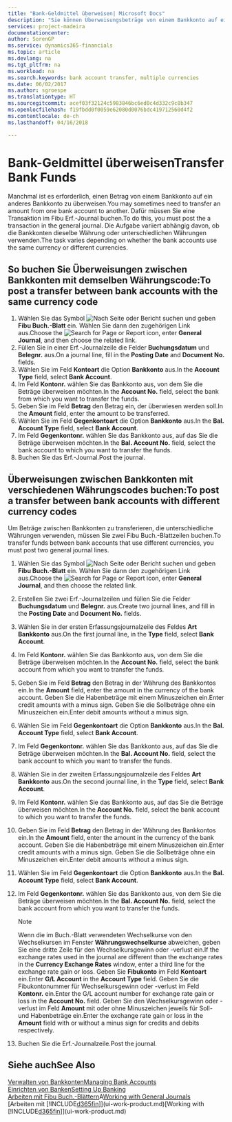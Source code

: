 ```yaml
---
title: "Bank-Geldmittel überweisen| Microsoft Docs"
description: "Sie können Überweisungsbeträge von einem Bankkonto auf ein anders übertragen, einschliesslich verschiedene Währungen, indem Sie die Transaktion im Fibu Erf.-Journal buchen."
services: project-madeira
documentationcenter: 
author: SorenGP
ms.service: dynamics365-financials
ms.topic: article
ms.devlang: na
ms.tgt_pltfrm: na
ms.workload: na
ms.search.keywords: bank account transfer, multiple currencies
ms.date: 06/02/2017
ms.author: sgroespe
ms.translationtype: HT
ms.sourcegitcommit: acef03f32124c5983846bc6ed0c4d332c9c8b347
ms.openlocfilehash: f19fbdd0f0059e62080d0076bdc419712560d4f2
ms.contentlocale: de-ch
ms.lasthandoff: 04/16/2018

---
```

# <a name="transfer-bank-funds"></a><span data-ttu-id="5225d-103">Bank-Geldmittel überweisen</span><span class="sxs-lookup"><span data-stu-id="5225d-103">Transfer Bank Funds</span></span>
<span data-ttu-id="5225d-104">Manchmal ist es erforderlich, einen Betrag von einem Bankkonto auf ein anderes Bankkonto zu überweisen.</span><span class="sxs-lookup"><span data-stu-id="5225d-104">You may sometimes need to transfer an amount from one bank account to another.</span></span> <span data-ttu-id="5225d-105">Dafür müssen Sie eine Transaktion im Fibu Erf.-Journal buchen.</span><span class="sxs-lookup"><span data-stu-id="5225d-105">To do this, you must post the a transaction in the general journal.</span></span> <span data-ttu-id="5225d-106">Die Aufgabe variiert abhängig davon, ob die Bankkonten dieselbe Währung oder unterschiedlichen Währungen verwenden.</span><span class="sxs-lookup"><span data-stu-id="5225d-106">The task varies depending on whether the bank accounts use the same currency or different currencies.</span></span>

## <a name="to-post-a-transfer-between-bank-accounts-with-the-same-currency-code"></a><span data-ttu-id="5225d-107">So buchen Sie Überweisungen zwischen Bankkonten mit demselben Währungscode:</span><span class="sxs-lookup"><span data-stu-id="5225d-107">To post a transfer between bank accounts with the same currency code</span></span>
1. <span data-ttu-id="5225d-108">Wählen Sie das Symbol ![Nach Seite oder Bericht suchen](media/ui-search/search_small.png "Nach Seite ober Bericht suchen") und geben **Fibu Buch.-Blatt** ein. Wählen Sie dann den zugehörigen Link aus.</span><span class="sxs-lookup"><span data-stu-id="5225d-108">Choose the ![Search for Page or Report](media/ui-search/search_small.png "Search for Page or Report icon") icon, enter **General Journal**, and then choose the related link.</span></span>
2. <span data-ttu-id="5225d-109">Füllen Sie in einer Erf.-Journalzeile die Felder **Buchungsdatum** und **Belegnr.** aus.</span><span class="sxs-lookup"><span data-stu-id="5225d-109">On a journal line, fill in the **Posting Date** and **Document No.** fields.</span></span>
3. <span data-ttu-id="5225d-110">Wählen Sie im Feld **Kontoart** die Option **Bankkonto** aus.</span><span class="sxs-lookup"><span data-stu-id="5225d-110">In the **Account Type** field, select **Bank Account**.</span></span>
4. <span data-ttu-id="5225d-111">Im Feld **Kontonr.** wählen Sie das Bankkonto aus, von dem Sie die Beträge überweisen möchten.</span><span class="sxs-lookup"><span data-stu-id="5225d-111">In the **Account No.** field, select the bank from which you want to transfer the funds.</span></span>
5. <span data-ttu-id="5225d-112">Geben Sie im Feld **Betrag** den Betrag ein, der überwiesen werden soll.</span><span class="sxs-lookup"><span data-stu-id="5225d-112">In the **Amount** field, enter the amount to be transferred.</span></span>
6. <span data-ttu-id="5225d-113">Wählen Sie im Feld **Gegenkontoart** die Option **Bankkonto** aus.</span><span class="sxs-lookup"><span data-stu-id="5225d-113">In the **Bal. Account Type** field, select **Bank Account**.</span></span>
7. <span data-ttu-id="5225d-114">Im Feld **Gegenkontonr.** wählen Sie das Bankkonto aus, auf das Sie die Beträge überweisen möchten.</span><span class="sxs-lookup"><span data-stu-id="5225d-114">In the **Bal. Account No.** field, select the bank account to which you want to transfer the funds.</span></span>
8. <span data-ttu-id="5225d-115">Buchen Sie das Erf.-Journal.</span><span class="sxs-lookup"><span data-stu-id="5225d-115">Post the journal.</span></span>

## <a name="to-post-a-transfer-between-bank-accounts-with-different-currency-codes"></a><span data-ttu-id="5225d-116">Überweisungen zwischen Bankkonten mit verschiedenen Währungscodes buchen:</span><span class="sxs-lookup"><span data-stu-id="5225d-116">To post a transfer between bank accounts with different currency codes</span></span>
<span data-ttu-id="5225d-117">Um Beträge zwischen Bankkonten zu transferieren, die unterschiedliche Währungen verwenden, müssen Sie zwei Fibu Buch.-Blattzeilen buchen.</span><span class="sxs-lookup"><span data-stu-id="5225d-117">To transfer funds between bank accounts that use different currencies, you must post two general journal lines.</span></span>

1. <span data-ttu-id="5225d-118">Wählen Sie das Symbol ![Nach Seite oder Bericht suchen](media/ui-search/search_small.png "Nach Seite ober Bericht suchen") und geben **Fibu Buch.-Blatt** ein. Wählen Sie dann den zugehörigen Link aus.</span><span class="sxs-lookup"><span data-stu-id="5225d-118">Choose the ![Search for Page or Report](media/ui-search/search_small.png "Search for Page or Report icon") icon, enter **General Journal**, and then choose the related link.</span></span>
2. <span data-ttu-id="5225d-119">Erstellen Sie zwei Erf.-Journalzeilen und füllen Sie die Felder **Buchungsdatum** und **Belegnr.** aus.</span><span class="sxs-lookup"><span data-stu-id="5225d-119">Create two journal lines, and fill in the **Posting Date** and **Document No.** fields.</span></span>
3. <span data-ttu-id="5225d-120">Wählen Sie in der ersten Erfassungsjournalzeile des Feldes **Art** **Bankkonto** aus.</span><span class="sxs-lookup"><span data-stu-id="5225d-120">On the first journal line, in the **Type** field, select **Bank Account**.</span></span>
4. <span data-ttu-id="5225d-121">Im Feld **Kontonr.** wählen Sie das Bankkonto aus, von dem Sie die Beträge überweisen möchten.</span><span class="sxs-lookup"><span data-stu-id="5225d-121">In the **Account No.** field, select the bank account from which you want to transfer the funds.</span></span>
5. <span data-ttu-id="5225d-122">Geben Sie im Feld **Betrag** den Betrag in der Währung des Bankkontos ein.</span><span class="sxs-lookup"><span data-stu-id="5225d-122">In the **Amount** field, enter the amount in the currency of the bank account.</span></span> <span data-ttu-id="5225d-123">Geben Sie die Habenbeträge mit einem Minuszeichen ein.</span><span class="sxs-lookup"><span data-stu-id="5225d-123">Enter credit amounts with a minus sign.</span></span> <span data-ttu-id="5225d-124">Geben Sie die Sollbeträge ohne ein Minuszeichen ein.</span><span class="sxs-lookup"><span data-stu-id="5225d-124">Enter debit amounts without a minus sign.</span></span>
6. <span data-ttu-id="5225d-125">Wählen Sie im Feld **Gegenkontoart** die Option **Bankkonto** aus.</span><span class="sxs-lookup"><span data-stu-id="5225d-125">In the **Bal. Account Type** field, select **Bank Account**.</span></span>
7. <span data-ttu-id="5225d-126">Im Feld **Gegenkontonr.** wählen Sie das Bankkonto aus, auf das Sie die Beträge überweisen möchten.</span><span class="sxs-lookup"><span data-stu-id="5225d-126">In the **Bal. Account No.** field, select the bank account to which you want to transfer the funds.</span></span>
8. <span data-ttu-id="5225d-127">Wählen Sie in der zweiten Erfassungsjournalzeile des Feldes **Art** **Bankkonto** aus.</span><span class="sxs-lookup"><span data-stu-id="5225d-127">On the second journal line, in the **Type** field, select **Bank Account**.</span></span>
9. <span data-ttu-id="5225d-128">Im Feld **Kontonr.** wählen Sie das Bankkonto aus, auf das Sie die Beträge überweisen möchten.</span><span class="sxs-lookup"><span data-stu-id="5225d-128">In the **Account No.** field, select the bank account to which you want to transfer the funds.</span></span>
10. <span data-ttu-id="5225d-129">Geben Sie im Feld **Betrag** den Betrag in der Währung des Bankkontos ein.</span><span class="sxs-lookup"><span data-stu-id="5225d-129">In the **Amount** field, enter the amount in the currency of the bank account.</span></span> <span data-ttu-id="5225d-130">Geben Sie die Habenbeträge mit einem Minuszeichen ein.</span><span class="sxs-lookup"><span data-stu-id="5225d-130">Enter credit amounts with a minus sign.</span></span> <span data-ttu-id="5225d-131">Geben Sie die Sollbeträge ohne ein Minuszeichen ein.</span><span class="sxs-lookup"><span data-stu-id="5225d-131">Enter debit amounts without a minus sign.</span></span>
11. <span data-ttu-id="5225d-132">Wählen Sie im Feld **Gegenkontoart** die Option **Bankkonto** aus.</span><span class="sxs-lookup"><span data-stu-id="5225d-132">In the **Bal. Account Type** field, select **Bank Account**.</span></span>  
12. <span data-ttu-id="5225d-133">Im Feld **Gegenkontonr.** wählen Sie das Bankkonto aus, von dem Sie die Beträge überweisen möchten.</span><span class="sxs-lookup"><span data-stu-id="5225d-133">In the **Bal. Account No.** field, select the bank account from which you want to transfer the funds.</span></span>

    > [!NOTE]  
    >   <span data-ttu-id="5225d-134">Wenn die im Buch.-Blatt verwendeten Wechselkurse von den Wechselkursen im Fenster **Währungswechselkurse** abweichen, geben Sie eine dritte Zeile für den Wechselkursgewinn oder -verlust ein.</span><span class="sxs-lookup"><span data-stu-id="5225d-134">If the exchange rates used in the journal are different than the exchange rates in the **Currency Exchange Rates** window, enter a third line for the exchange rate gain or loss.</span></span> <span data-ttu-id="5225d-135">Geben Sie **Fibukonto** im Feld **Kontoart** ein.</span><span class="sxs-lookup"><span data-stu-id="5225d-135">Enter **G/L Account** in the **Account Type** field.</span></span> <span data-ttu-id="5225d-136">Geben Sie die Fibukontonummer für Wechselkursgewinn oder -verlust im Feld **Kontonr.** ein.</span><span class="sxs-lookup"><span data-stu-id="5225d-136">Enter the G/L account number for exchange rate gain or loss in the **Account No.** field.</span></span> <span data-ttu-id="5225d-137">Geben Sie den Wechselkursgewinn oder - verlust im Feld **Amount** mit oder ohne Minuszeichen jeweils für Soll- und Habenbeträge ein.</span><span class="sxs-lookup"><span data-stu-id="5225d-137">Enter the exchange rate gain or loss in the **Amount** field with or without a minus sign for credits and debits respectively.</span></span>
13. <span data-ttu-id="5225d-138">Buchen Sie die Erf.-Journalzeile.</span><span class="sxs-lookup"><span data-stu-id="5225d-138">Post the journal.</span></span>

## <a name="see-also"></a><span data-ttu-id="5225d-139">Siehe auch</span><span class="sxs-lookup"><span data-stu-id="5225d-139">See Also</span></span>
[<span data-ttu-id="5225d-140">Verwalten von Bankkonten</span><span class="sxs-lookup"><span data-stu-id="5225d-140">Managing Bank Accounts</span></span>](bank-manage-bank-accounts.md)  
[<span data-ttu-id="5225d-141">Einrichten von Banken</span><span class="sxs-lookup"><span data-stu-id="5225d-141">Setting Up Banking</span></span>](bank-setup-banking.md)  
<span data-ttu-id="5225d-142">[Arbeiten mit Fibu Buch.-Blättern](ui-work-general-journals.md)A</span><span class="sxs-lookup"><span data-stu-id="5225d-142">[Working with General Journals](ui-work-general-journals.md)</span></span>  
<span data-ttu-id="5225d-143">[Arbeiten mit [!INCLUDE[d365fin](includes/d365fin_md.md)]](ui-work-product.md)</span><span class="sxs-lookup"><span data-stu-id="5225d-143">[Working with [!INCLUDE[d365fin](includes/d365fin_md.md)]](ui-work-product.md)</span></span>


